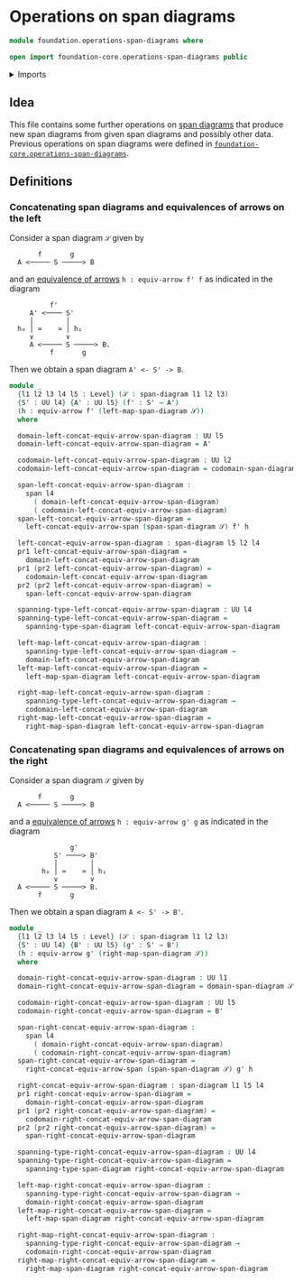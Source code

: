 # Operations on span diagrams

```agda
module foundation.operations-span-diagrams where

open import foundation-core.operations-span-diagrams public
```

<details><summary>Imports</summary>

```agda
open import foundation.dependent-pair-types
open import foundation.equivalences-arrows
open import foundation.operations-spans
open import foundation.span-diagrams
open import foundation.spans
open import foundation.universe-levels
```

</details>

## Idea

This file contains some further operations on
[span diagrams](foundation.span-diagrams.md) that produce new span diagrams from
given span diagrams and possibly other data. Previous operations on span
diagrams were defined in
[`foundation-core.operations-span-diagrams`](foundation-core.operations-span-diagrams.md).

## Definitions

### Concatenating span diagrams and equivalences of arrows on the left

Consider a span diagram `𝒮` given by

```text
       f       g
  A <───── S ─────> B
```

and an [equivalence of arrows](foundation.equivalences-arrows.md)
`h : equiv-arrow f' f` as indicated in the diagram

```text
          f'
     A' <──── S'
     │        │
  h₀ │ ≃    ≃ │ h₁
     ∨        ∨
     A <───── S ─────> B.
          f       g
```

Then we obtain a span diagram `A' <- S' -> B`.

```agda
module _
  {l1 l2 l3 l4 l5 : Level} (𝒮 : span-diagram l1 l2 l3)
  {S' : UU l4} {A' : UU l5} (f' : S' → A')
  (h : equiv-arrow f' (left-map-span-diagram 𝒮))
  where

  domain-left-concat-equiv-arrow-span-diagram : UU l5
  domain-left-concat-equiv-arrow-span-diagram = A'

  codomain-left-concat-equiv-arrow-span-diagram : UU l2
  codomain-left-concat-equiv-arrow-span-diagram = codomain-span-diagram 𝒮

  span-left-concat-equiv-arrow-span-diagram :
    span l4
      ( domain-left-concat-equiv-arrow-span-diagram)
      ( codomain-left-concat-equiv-arrow-span-diagram)
  span-left-concat-equiv-arrow-span-diagram =
    left-concat-equiv-arrow-span (span-span-diagram 𝒮) f' h

  left-concat-equiv-arrow-span-diagram : span-diagram l5 l2 l4
  pr1 left-concat-equiv-arrow-span-diagram =
    domain-left-concat-equiv-arrow-span-diagram
  pr1 (pr2 left-concat-equiv-arrow-span-diagram) =
    codomain-left-concat-equiv-arrow-span-diagram
  pr2 (pr2 left-concat-equiv-arrow-span-diagram) =
    span-left-concat-equiv-arrow-span-diagram

  spanning-type-left-concat-equiv-arrow-span-diagram : UU l4
  spanning-type-left-concat-equiv-arrow-span-diagram =
    spanning-type-span-diagram left-concat-equiv-arrow-span-diagram

  left-map-left-concat-equiv-arrow-span-diagram :
    spanning-type-left-concat-equiv-arrow-span-diagram →
    domain-left-concat-equiv-arrow-span-diagram
  left-map-left-concat-equiv-arrow-span-diagram =
    left-map-span-diagram left-concat-equiv-arrow-span-diagram

  right-map-left-concat-equiv-arrow-span-diagram :
    spanning-type-left-concat-equiv-arrow-span-diagram →
    codomain-left-concat-equiv-arrow-span-diagram
  right-map-left-concat-equiv-arrow-span-diagram =
    right-map-span-diagram left-concat-equiv-arrow-span-diagram
```

### Concatenating span diagrams and equivalences of arrows on the right

Consider a span diagram `𝒮` given by

```text
       f       g
  A <───── S ─────> B
```

and a [equivalence of arrows](foundation.equivalences-arrows.md)
`h : equiv-arrow g' g` as indicated in the diagram

```text
               g'
           S' ────> B'
           │        │
        h₀ │ ≃    ≃ │ h₁
           ∨        ∨
  A <───── S ─────> B.
       f       g
```

Then we obtain a span diagram `A <- S' -> B'`.

```agda
module _
  {l1 l2 l3 l4 l5 : Level} (𝒮 : span-diagram l1 l2 l3)
  {S' : UU l4} {B' : UU l5} (g' : S' → B')
  (h : equiv-arrow g' (right-map-span-diagram 𝒮))
  where

  domain-right-concat-equiv-arrow-span-diagram : UU l1
  domain-right-concat-equiv-arrow-span-diagram = domain-span-diagram 𝒮

  codomain-right-concat-equiv-arrow-span-diagram : UU l5
  codomain-right-concat-equiv-arrow-span-diagram = B'

  span-right-concat-equiv-arrow-span-diagram :
    span l4
      ( domain-right-concat-equiv-arrow-span-diagram)
      ( codomain-right-concat-equiv-arrow-span-diagram)
  span-right-concat-equiv-arrow-span-diagram =
    right-concat-equiv-arrow-span (span-span-diagram 𝒮) g' h

  right-concat-equiv-arrow-span-diagram : span-diagram l1 l5 l4
  pr1 right-concat-equiv-arrow-span-diagram =
    domain-right-concat-equiv-arrow-span-diagram
  pr1 (pr2 right-concat-equiv-arrow-span-diagram) =
    codomain-right-concat-equiv-arrow-span-diagram
  pr2 (pr2 right-concat-equiv-arrow-span-diagram) =
    span-right-concat-equiv-arrow-span-diagram

  spanning-type-right-concat-equiv-arrow-span-diagram : UU l4
  spanning-type-right-concat-equiv-arrow-span-diagram =
    spanning-type-span-diagram right-concat-equiv-arrow-span-diagram

  left-map-right-concat-equiv-arrow-span-diagram :
    spanning-type-right-concat-equiv-arrow-span-diagram →
    domain-right-concat-equiv-arrow-span-diagram
  left-map-right-concat-equiv-arrow-span-diagram =
    left-map-span-diagram right-concat-equiv-arrow-span-diagram

  right-map-right-concat-equiv-arrow-span-diagram :
    spanning-type-right-concat-equiv-arrow-span-diagram →
    codomain-right-concat-equiv-arrow-span-diagram
  right-map-right-concat-equiv-arrow-span-diagram =
    right-map-span-diagram right-concat-equiv-arrow-span-diagram
```
